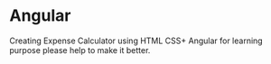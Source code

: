 # Angular

Creating Expense Calculator using HTML CSS+ Angular for learning purpose please help to make it better.
